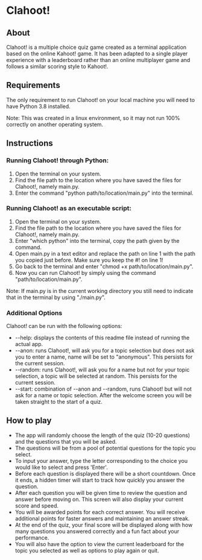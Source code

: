 # Clahoot!

## About
Clahoot! is a multiple choice quiz game created as a terminal application based on the online Kahoot! game.
It has been adapted to a single player experience with a leaderboard rather than an online multiplayer game and follows a similar scoring style to Kahoot!.

## Requirements
The only requirement to run Clahoot! on your local machine you will need to have Python 3.8 installed.

Note: This was created in a linux environment, so it may not run 100% correctly on another operating system.

## Instructions

### Running Clahoot! through Python:
1. Open the terminal on your system.
2. Find the file path to the location where you have saved the files for Clahoot!, namely main.py.
3. Enter the command "python path/to/location/main.py" into the terminal.

### Running Clahoot! as an executable script:
1. Open the terminal on your system.
2. Find the file path to the location where you have saved the files for Clahoot!, namely main.py.
3. Enter "which python" into the terminal, copy the path given by the command.
4. Open main.py in a text editor and replace the path on line 1 with the path you copied just before. Make sure you keep the #! on line 1!
5. Go back to the terminal and enter "chmod +x path/to/location/main.py".
6. Now you can run Clahoot! by simply using the command "path/to/location/main.py".

Note: If main.py is in the current working directory you still need to indicate that in the terminal by using "./main.py".

### Additional Options
Clahoot! can be run with the following options:
- --help: displays the contents of this readme file instead of running the actual app.
- --anon: runs Clahoot!, will ask you for a topic selection but does not ask you to enter a name, name will be set to "anonymous". This persists for the current session.
- --random: runs Clahoot!, will ask you for a name but not for your topic selection, a topic will be selected at random. This persists for the current session.
- --start: combination of --anon and --random, runs Clahoot! but will not ask for a name or topic selection. After the welcome screen you will be taken straight to the start of a quiz.

## How to play
- The app will randomly choose the length of the quiz (10-20 questions) and the questions that you will be asked.
- The questions will be from a pool of potential questions for the topic you select.
- To input your answer, type the letter corresponding to the choice you would like to select and press 'Enter'.
- Before each question is displayed there will be a short countdown. Once it ends, a hidden timer will start to track how quickly you answer the question.
- After each question you will be given time to review the question and answer before moving on. This screen will also display your current score and speed.
- You will be awarded points for each correct answer. You will receive additional points for faster answers and maintaining an answer streak.
- At the end of the quiz, your final score will be displayed along with how many questions you answered correctly and a fun fact about your performance.
- You will also have the option to view the current leaderboard for the topic you selected as well as options to play again or quit.
